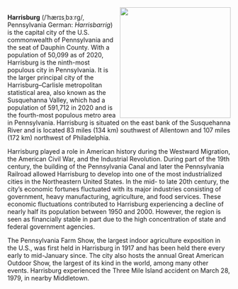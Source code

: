 <img src="https://upload.wikimedia.org/wikipedia/commons/thumb/5/5e/Harrisburg%2C_PA_Skyline_2021.jpg/1280px-Harrisburg%2C_PA_Skyline_2021.jpg" width="250px" align="right">

**Harrisburg** (/ˈhærɪsˌbɜːrɡ/, Pennsylvania German: *Harrisbarrig*) is the capital city of the U.S. commonwealth of Pennsylvania and the seat of Dauphin County. With a population of 50,099 as of 2020, Harrisburg is the ninth-most populous city in Pennsylvania. It is the larger principal city of the Harrisburg–Carlisle metropolitan statistical area, also known as the Susquehanna Valley, which had a population of 591,712 in 2020 and is the fourth-most populous metro area in Pennsylvania. Harrisburg is situated on the east bank of the Susquehanna River and is located 83 miles (134 km) southwest of Allentown and 107 miles (172 km) northwest of Philadelphia.

Harrisburg played a role in American history during the Westward Migration, the American Civil War, and the Industrial Revolution. During part of the 19th century, the building of the Pennsylvania Canal and later the Pennsylvania Railroad allowed Harrisburg to develop into one of the most industrialized cities in the Northeastern United States. In the mid- to late 20th century, the city’s economic fortunes fluctuated with its major industries consisting of government, heavy manufacturing, agriculture, and food services. These economic fluctuations contributed to Harrisburg experiencing a decline of nearly half its population between 1950 and 2000. However, the region is seen as financially stable in part due to the high concentration of state and federal government agencies.

The Pennsylvania Farm Show, the largest indoor agriculture exposition in the U.S., was first held in Harrisburg in 1917 and has been held there every early to mid-January since. The city also hosts the annual Great American Outdoor Show, the largest of its kind in the world, among many other events. Harrisburg experienced the Three Mile Island accident on March 28, 1979, in nearby Middletown.
